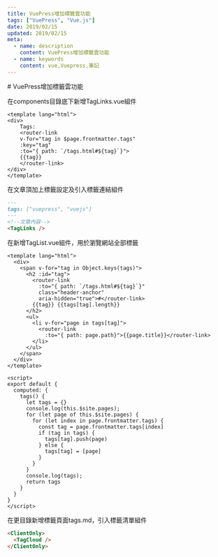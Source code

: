 ```yaml
---
title: VuePress增加標籤雲功能
tags: ["VuePress", "Vue.js"]
date: 2019/02/15 
updated: 2019/02/15 
meta:
  - name: description
    content: VuePress增加標籤雲功能
  - name: keywords
    content: vue,Vuepress,筆記
---
```

<Breadcrumb />
# VuePress增加標籤雲功能

在components目錄底下新增TagLinks.vue組件

``` vue
<template lang="html">
<div>
    Tags:
    <router-link
    v-for="tag in $page.frontmatter.tags"
    :key="tag"
    :to="{ path: `/tags.html#${tag}`}">
    {{tag}}
    </router-link>
</div>
</template>
```

在文章頂加上標籤設定及引入標籤連結組件

```md
---
tags: ["vuepress", "vuejs"]
---
<!--文章內容-->
<TagLinks />
```

在新增TagList.vue組件，用於瀏覽網站全部標籤


``` vue
<template lang="html">
  <div>
    <span v-for="tag in Object.keys(tags)">
      <h2 :id="tag">
        <router-link
          :to="{ path: `/tags.html#${tag}`}"
          class="header-anchor"
          aria-hidden="true">#</router-link>
        {{tag}} {{tags[tag].length}}
      </h2>
      <ul>
        <li v-for="page in tags[tag]">
          <router-link
            :to="{ path: page.path}">{{page.title}}</router-link>
        </li>
      </ul>
    </span>
  </div>
</template>

<script>
export default {
  computed: {
    tags() {
      let tags = {}
      console.log(this.$site.pages);
      for (let page of this.$site.pages) {
        for (let index in page.frontmatter.tags) {
          const tag = page.frontmatter.tags[index]
          if (tag in tags) {
            tags[tag].push(page)
          } else {
            tags[tag] = [page]
          }
        }
      }
      console.log(tags);
      return tags
    }
  }
}
</script>

```

在更目錄新增標籤頁面tags.md，引入標籤清單組件

```md
<ClientOnly>
  <TagCloud />
</ClientOnly>
```

<!-- 參考網站 -->
<!-- https://code.roygreenfeld.com/cookbook/adding-tags-to-vuepress.html -->

<TagLinks />